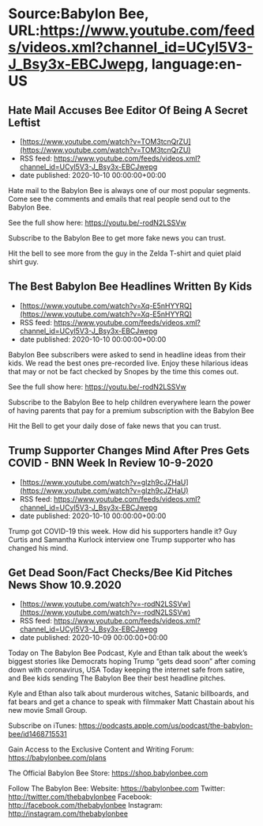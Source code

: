 # Source:Babylon Bee, URL:https://www.youtube.com/feeds/videos.xml?channel_id=UCyl5V3-J_Bsy3x-EBCJwepg, language:en-US

## Hate Mail Accuses Bee Editor Of Being A Secret Leftist
 - [https://www.youtube.com/watch?v=TOM3tcnQrZU](https://www.youtube.com/watch?v=TOM3tcnQrZU)
 - RSS feed: https://www.youtube.com/feeds/videos.xml?channel_id=UCyl5V3-J_Bsy3x-EBCJwepg
 - date published: 2020-10-10 00:00:00+00:00

Hate mail to the Babylon Bee is always one of our most popular segments. Come see the comments and emails that real people send out to the Babylon Bee.

See the full show here:
https://youtu.be/-rodN2LSSVw

Subscribe to the Babylon Bee to get more fake news you can trust. 

Hit the bell to see more from the guy in the Zelda T-shirt and quiet plaid shirt guy.

## The Best Babylon Bee Headlines Written By Kids
 - [https://www.youtube.com/watch?v=Xq-E5nHYYRQ](https://www.youtube.com/watch?v=Xq-E5nHYYRQ)
 - RSS feed: https://www.youtube.com/feeds/videos.xml?channel_id=UCyl5V3-J_Bsy3x-EBCJwepg
 - date published: 2020-10-10 00:00:00+00:00

Babylon Bee subscribers were asked to send in headline ideas from their kids. We read the best ones pre-recorded live. Enjoy these hilarious ideas that may or not be fact checked by Snopes by the time this comes out. 

See the full show here:
https://youtu.be/-rodN2LSSVw

Subscribe to the Babylon Bee to help children everywhere learn the power of having parents that pay for a premium subscription with the Babylon Bee

Hit the Bell to get your daily dose of fake news that you can trust.

## Trump Supporter Changes Mind After Pres Gets COVID - BNN Week In Review 10-9-2020
 - [https://www.youtube.com/watch?v=gIzh9cJZHaU](https://www.youtube.com/watch?v=gIzh9cJZHaU)
 - RSS feed: https://www.youtube.com/feeds/videos.xml?channel_id=UCyl5V3-J_Bsy3x-EBCJwepg
 - date published: 2020-10-10 00:00:00+00:00

Trump got COVID-19 this week. How did his supporters handle it? Guy Curtis and Samantha Kurlock interview one Trump supporter who has changed his mind.

## Get Dead Soon/Fact Checks/Bee Kid Pitches News Show 10.9.2020
 - [https://www.youtube.com/watch?v=-rodN2LSSVw](https://www.youtube.com/watch?v=-rodN2LSSVw)
 - RSS feed: https://www.youtube.com/feeds/videos.xml?channel_id=UCyl5V3-J_Bsy3x-EBCJwepg
 - date published: 2020-10-09 00:00:00+00:00

Today on The Babylon Bee Podcast, Kyle and Ethan talk about the week’s biggest stories like Democrats hoping Trump “gets dead soon” after coming down with coronavirus, USA Today keeping the internet safe from satire, and Bee kids sending The Babylon Bee their best headline pitches. 

Kyle and Ethan also talk about murderous witches, Satanic billboards, and fat bears and get a chance to speak with filmmaker Matt Chastain about his new movie Small Group.

Subscribe on iTunes: https://podcasts.apple.com/us/podcast/the-babylon-bee/id1468715531

Gain Access to the Exclusive Content and Writing Forum: https://babylonbee.com/plans

The Official Babylon Bee Store: https://shop.babylonbee.com

Follow The Babylon Bee:
Website: https://babylonbee.com
Twitter: http://twitter.com/thebabylonbee
Facebook: http://facebook.com/thebabylonbee
Instagram: http://instagram.com/thebabylonbee

